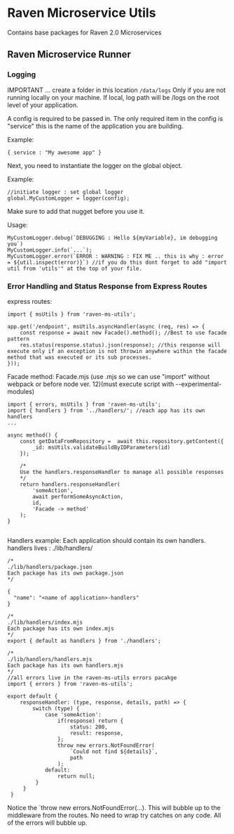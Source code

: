 # Raven Microservice Utils

Contains base packages for Raven 2.0 Microservices

## Raven Microservice Runner


### Logging 
IMPORTANT ... create a folder in this location 
`/data/logs` 
Only if you are not running locally on your machine. 
If local, log path will be /logs on the root level of your application. 

A config is required to be passed in. The only required item in the config is "service" this is the name of the application you are building.

Example: 
```
{ service : "My awesome app" }
```

Next, you need to instantiate the logger on the global object.

Example: 
```
//initiate logger : set global logger
global.MyCustomLogger = logger(config);

```

Make sure to add that nugget before you use it.

Usage: 
```
MyCustomLogger.debug(`DEBUGGING : Hello ${myVariable}, im debugging you`)
MyCustomLogger.info(`...`);
MyCustomLogger.error(`ERROR : WARNING : FIX ME .. this is why : error = ${util.inspect(error)}`) //if you do this dont forget to add "import util from 'utils'" at the top of your file. 
```


### Error Handling and Status Response from Express Routes
express routes: 
```
import { msUtils } from 'raven-ms-utils';

app.get('/endpoint', msUtils.asyncHandler(async (req, res) => {
    const response = await new Facade().method(); //Best to use facade pattern
    res.status(response.status).json(response); //this response will execute only if an exception is not throwin anywhere within the facade method that was executed or its sub processes.
}));
```
Facade method: 
Facade.mjs (use .mjs so we can use "import" without webpack or before node ver. 12)(must execute script with --experimental-modules)
``` 
import { errors, msUtils } from 'raven-ms-utils';
import { handlers } from '../handlers/'; //each app has its own handlers
...

async method() {
    const getDataFromRepository =  await this.repository.getContent({
        _id: msUtils.validateBuildByIDParameters(id)
    });

    /*
    Use the handlers.responseHandler to manage all possible responses
    */
    return handlers.responseHandler(
        'someAction',
        await performSomeAsyncAction,
        id,
        'Facade -> method'
    );
}


```
Handlers example: 
Each application should contain its own handlers. 
handlers lives : ./lib/handlers/
```
/*
./lib/handlers/package.json 
Each package has its own package.json
*/

{
  "name": "<name of application>-handlers"
}

```
```
/*
./lib/handlers/index.mjs 
Each package has its own index.mjs
*/
export { default as handlers } from './handlers';
```

```
/*
./lib/handlers/handlers.mjs 
Each package has its own handlers.mjs
*/
//all errors live in the raven-ms-utils errors pacakge
import { errors } from 'raven-ms-utils';

export default {
    responseHandler: (type, response, details, path) => {
        switch (type) {
            case 'someAction':
                if(response) return {
                    status: 200,
                    result: response,
                };
                throw new errors.NotFoundError(
                    `Could not find ${details}`,
                    path
                );
            default:
                return null;
         }
     }
 }
```

Notice the `throw new errors.NotFoundError(...). This will bubble up to the middleware from the routes. No need to wrap try catches on any code. All of the errors will bubble up.
